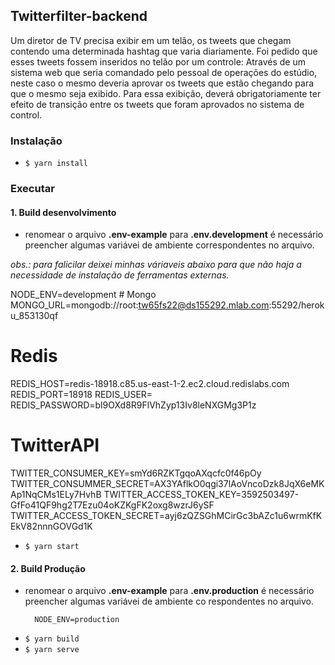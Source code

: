 ## Twitterfilter-backend

Um diretor de TV precisa exibir em um telão, os tweets que chegam contendo uma determinada hashtag que varia diariamente. Foi pedido que esses tweets fossem inseridos no telão por um controle: Através de um sistema web que seria comandado pelo pessoal de operações do estúdio, neste caso o mesmo deveria aprovar os tweets que estão chegando para que o mesmo seja exibido. Para essa exibição, deverá obrigatoriamente ter efeito de transição entre os tweets que foram aprovados no sistema de control.

### Instalação

- `$ yarn install`

### Executar

#### 1. Build desenvolvimento

- renomear o arquivo **.env-example** para **.env.development** é necessário preencher algumas variávei de ambiente correspondentes no arquivo.

_obs.: para falicilar deixei minhas váriaveis abaixo para que não haja a necessidade de instalação de ferramentas externas._

 NODE_ENV=development # Mongo MONGO_URL=mongodb://root:tw65fs22@ds155292.mlab.com:55292/heroku_853130qf

 # Redis
REDIS_HOST=redis-18918.c85.us-east-1-2.ec2.cloud.redislabs.com
REDIS_PORT=18918
REDIS_USER=
REDIS_PASSWORD=bl9OXd8R9FlVhZyp13Iv8leNXGMg3P1z

 # TwitterAPI
TWITTER_CONSUMER_KEY=smYd6RZKTgqoAXqcfc0f46pOy
TWITTER_CONSUMMER_SECRET=AX3YAflkO0qgi37lAoVncoDzk8JqX6eMKAp1NqCMs1ELy7HvhB
TWITTER_ACCESS_TOKEN_KEY=3592503497-GfFo41QF9hg2T7Ezu04oKZKgFK2oxg8wzrJ6ySF
TWITTER_ACCESS_TOKEN_SECRET=ayj6zQZSGhMCirGc3bAZc1u6wrmKfKEkV82nnnGOVGd1K

- `$ yarn start`

#### 2. Build Produção

- renomear o arquivo **.env-example** para **.env.production** é necessário preencher algumas variávei de ambiente co respondentes no arquivo.

      	NODE_ENV=production

* `$ yarn build`
* `$ yarn serve`
